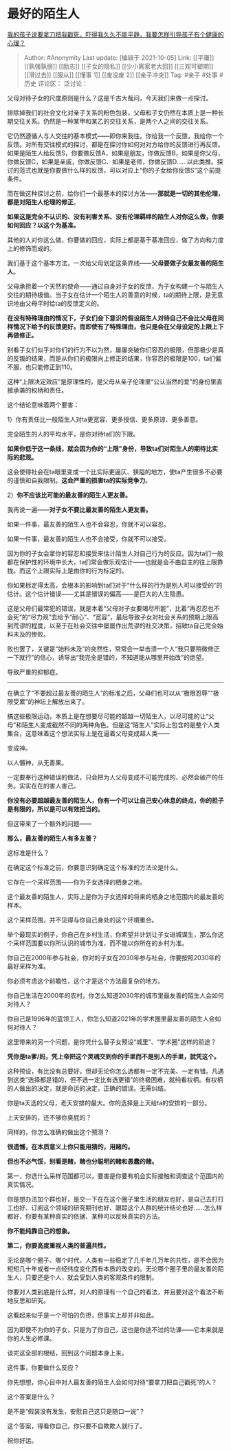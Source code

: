 # 最好的陌生人
[我的孩子说要拿刀把我戳死，吓得我久久不能平静，我要怎样引导孩子有个健康的心理？](https://www.zhihu.com/question/481836166/answer/2155711537)

> Author: #Anonymity
> Last update: [编辑于 2021-10-05]
> Link: [[平庸]] [[孰强孰弱]] [[励志]] [[子女的隐私]] [[少小离家老大回]] [[三观可塑期]] [[滑过去]] [[服从]] [[懂事 1]] [[废没废 2]] [[亲子冲突]]
> Tag: #亲子 #处事 #历史
> 评论区：
> 泛讨论：

父母对待子女的尺度原则是什么？这是千古大哉问，今天我们来做一点探讨。

排除掉我们的社会文化对亲子关系的粉色包装，父母和子女仍然在本质上是一种长期交往关系。仍然是一种某甲和某乙的交往关系，是两个人之间的交往关系。

它仍然遵循人与人交往的基本模式——即你来我往。你给我一个反馈，我给你一个反馈。对所有交往模式的探讨，都是在探讨你如何对对方给你的反馈进行再反馈。如果是陌生人给反馈S，你要做反馈A，如果是朋友，你做反馈B，如果是你父母，你做反馈C，如果是亲戚，你做反馈C、如果是老师，你做反馈D……以此类推。探讨的范式也就是你要做什么样的反馈，可以对应上“你的子女给你反馈S”这个前提条件。

而在做这种探讨之前，给你们一个最基本的探讨方法——**那就是一切的其他伦理，都是对陌生人伦理的修正**。

**如果这是完全不认识的、没有利害关系、没有伦理羁绊的陌生人对你这么做，你要如何回应？以这个为基准。**

其他的人对你这么做，你要做的回应，实际上都是基于基准回应，做了方向和力度上的修饰而成的。

我们基于这个基本方法，一次给父母划定这条界线——**父母要做子女最友善的陌生人**。

父母承担着一个天然的使命——通过自身对子女的反馈，为子女构建一个与陌生人交往的期待极值。当子女在估计一个陌生人的善意的时候，ta的期待上限，是无意识地由父母平时给ta的反馈定义的。

**在没有特殊理由的情况下，子女们会下意识的假设陌生人对待自己不会比父母在同样情况下给予的反馈更好。而即使有了特殊理由，也只是会在父母设定的上限上下再做修正。**

别看子女们似乎对你们的行为不以为然，屡屡突破你们容忍的极限，但那极少是真的反叛的结果，而是从你们的极限向上修正的结果，你容忍的极限是100，ta们偏不服，也只能修正到110。

这种“上限决定效应”是原理性的，是父母从亲子伦理里“公认当然的爱”的身份里直接承袭的权柄和责任。

这个结论意味着两个要害：

1）你有责任比一般陌生人对ta更宽容、更多授信、更多原谅、更多善意。

完全陌生的人的平均水平，是你对待ta们的下限。

**如果你低于这一条线，就会因为你的“上限”身份，导致ta们对陌生人的期待比实际的悲观。**

这会使得社会在ta眼里变成一个比实际更逼仄、狭隘的地方，使ta产生很多不必要的谨慎和自我限制。**这会严重的损害ta的实际竞争力**。

2）**你不应该比可能的最友善的陌生人更友善。**

我再说一遍——**对子女不要比最友善的陌生人更友善。**

如果一件事，最友善的陌生人也不会容忍，你就不可以容忍。

如果一件事，最友善的陌生人也不会接受，你就不可以接受。

因为你的子女会拿你的容忍和接受来估计陌生人对自己行为的反应。因为ta们一般都在保护性的环境中长大，ta们常会做乐观估计——也就是会不由自主的往上限靠拢。而这个上限实际上是由你的行为标定的。

你如果标定得太高，会根本的影响到ta们对于“什么样的行为是别人可以接受的”的估计。这个估计错误——尤其是错误的偏高——是巨大的人生隐患。

这是父母们最常犯的错误，就是本着“父母对子女要竭尽所能”，比着“再忍忍也不会死”的“尽力观”去给予“耐心”、“宽容”，最后导致子女对社会关系的预期上限高到荒谬的程度，以至于在社会交往中屡屡作出荒谬的社交决策，招致ta自己完全始料未及的惨败。

败也罢了，关键是“始料未及”的突然性，常常会一举击溃一个人“我只要稍微修正一下就行”的信心，诱导出“我完全是错的，不知道能从哪里开始改”的绝望。

导致严重的抑郁症。

---

在确立了“不要超过最友善的陌生人”的标准之后，父母们也可以从“极限忍辱”“极限受累”的神坛上解放出来了。

搞这些极限运动，本质上是在想要尽可能的超越一切陌生人，以尽可能的让“父母”和陌生人变成截然不同的两种角色。但是这“陌生人”实际上包含的是整个人类集合，这意味着这个想法实际上是在逼着父母变成超人类——

变成神。

以人僭神，从无善果。

一定要奉行这种错误的做法，只会把为人父母变成不可能完成的、必然会破产的任务。实实在在的害人害己。

**你没有必要超越最友善的陌生人，你有一个可以让自己安心休息的终点，你的担子是有限的，所以是可以有效担当的。**

但这带来了一个额外的问题——

**那么，最友善的陌生人有多友善？**

这标准是什么？

在确定这个标准之前，你要意识到确定这个标准的方法论是什么。

它存在一个采样范围——你为子女选择的栖身之地。

这个最友善的陌生人，实际上是你为子女选择的将来的栖身之地范围内的最友善的样本。

这个采样范围，并不见得与你自己身处的这个环境重合。

举个最现实的例子，你自己在乡村生活，你希望并计划让子女进城谋生，那么你这个采样范围要以你所认识的城市为准，而不能以你所在的乡村为准。

你自己在2000年参与社会，你对的子女在2030年参与社会，你要按照2030年的最好采样为准。

你必须考虑这个前瞻性，这个才是这个方法最复杂的地方。

你自己生活在2000年的农村，你怎么知道2030年的城市里最友善的陌生人会如何对待人？

你自己是1996年的蓝领工人，你怎么知道2021年的学术圈里最友善的陌生人会如何对待人？

这里带来的另一个问题，是你凭什么替子女预设“城里”、“学术圈”这样的前途？

**凭你是ta爹/妈，凭上帝把这个灵魂交到你的手里而不是别人的手里，就凭这个。**

这种预设，有比没有总要好，但却无论你怎么选都有一定不完美、一定有错。凡遇到这类“选择都是错的，但不选一定比有选更错”的终极困难，就纯看权柄。有权柄的人做出的决定，就是命运的决定，正确的错误。无需纠结。

你是ta天选的父母，老天安排的最大。你的选择是上天给ta的安排的一部分。

上天安排的，还不够你臭屁的？

同样的，你怎么准确的做出这个预测？

**很遗憾，在本质意义上你只能用猜的，用赌的。**

**但也不必气馁，别看是赌，赌也分聪明的赌和愚蠢的赌。**

第一，你选什么采样范围都可以，要害是你要有机会实际接触和调查这个范围内的真实情况。

你是想办法加个群也好，是交一下在在这个圈子里生活的朋友也好，是自己去打打工也好、订阅这个领域的研究期刊也好、跟踪这个人群的统计结论也好……怎么样都好，你要有某种真实的依据、某种可以反映真实的方法。

**你不能纯靠自己的想象。**

**第二，你要高度重视人类的普遍共性。**

无论是哪个圈子、哪个时代，人类有一些稳定了几千年几万年的共性，是不会因为短短几十年或者一点经纬度变化而有本质的改变的。无论哪个圈子里的最友善的陌生人，只要还是个人，就会受到人类的客观条件的限制。

你要对人类到底是什么样，对人的原理有一个自己的看法，并且要对这个看法不断地反思和研究。

这看起来似乎是一个可怕的负担，但事实上却并非如此。

因为即使不为你的子女，只是为了你自己，这也是你逃不过的功课——它本来就是你的人生必修课。

谈完这全部的根结，回到这个问题本身上来。

这件事，你要做什么反应？

你先想想，你心目中对人最友善的陌生人会如何对待“要拿刀把自己戳死”的人？

这个答案是什么？

是不是“假装没有发生，安慰自己这只是随口一说”？

这个答案，得看你自己，你只要不自欺欺人就行了。

祝你好运。

